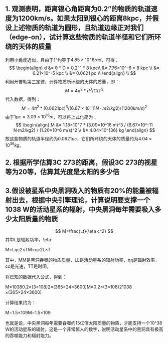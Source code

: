 ## 1. 观测表明，距离银⼼⻆距离为0.2”的物质的轨道速度为1200km/s。如果太阳到银⼼的距离8kpc，并假设上述物质的轨道为圆形，且轨道边缘正对我们（edge-on），试计算这些物质的轨道半径和它们所环绕的天体的质量
利用小角度近似，且由于1"约等于$4.85×10^-6 rad$，可得：
$$
\begin{align}
d &= θ * D = 0.2^" * 8 kpc\\
&≈ 7.76×10^-6 * 8 kpc \\
&≈ 6.21×10^-5 kpc \\
&≈ 0.0621 pc \\
\end{align} \\
$$
利用开普勒第三定律，计算物质所环绕的天体的质量，即：
$$
M = 4π^2 * d^3 / G / T^2
$$
代入数据，得到：
$$
M = 4π^2 * (0.0621 pc)^3 / (6.67×10^-11 N·m2/kg2) / (1200 km/s)^2
$$
由于$1 pc=3.09×10^16 m$，可以将上式化简为：
$$
\begin{align}
M &≈ 1.18×10^7 * (3.09×10^16 m)^3 / (6.67×10^-11 N·m2/kg2) / (1.20×10^6 m/s)^2 \\
&≈ 4.04×10^{36} kg
\end{align}
$$
故这些物质的轨道半径约为$0.0621 pc$，它们所环绕的天体的质量约为$4.04×10^{36} kg$。
## 2. 根据所学估算3C 273的距离，假设3C 273的视星等为20等，估算其光度是太阳的多少倍

## 3.假设被星系中央⿊洞吸⼊的物质有20%的能量被辐射出去，根据中央引擎理论，计算说明要⽀撑⼀个1038 W的活动星系的辐射，中央⿊洞每年需要吸⼊多少太阳质量的物质
$$
M=\frac{Lt}{\eta c^2}
$$
其中L是辐射功率，\eta

M=Lηc2×TM=ηc2L​×T

其中，MM是黑洞吞噬的物质质量，LL是活动星系的辐射功率，ηη是辐射效率，cc是光速，TT是时间。

将已知的数据代入公式，得到：

M=10380.2×(3×108)2×(365×24×3600)M=0.2×(3×108)21038​×(365×24×3600)

计算结果约为：

M=1.5×109M=1.5×109

也就是说，中央黑洞每年需要吞噬约15亿倍太阳质量的物质，才能支持一个10^38 W的活动星系的辐射。这是一个非常惊人的数字，说明活动星系中的黑洞具有极高的吞噬能力和辐射能力。
